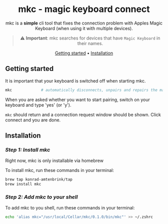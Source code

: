 <!-- markdownlint-configure-file {
  "MD013": {
    "code_blocks": false,
    "tables": false
  },
  "MD033": false,
  "MD041": false
} -->

<div align="center">

# mkc - magic keyboard connect

mkc is a **simple** cli tool that fixes the connection problem with Apples Magic Keyboard (when using it with multiple devices).

> :warning: **Important**: mkc searches for devices that have `Magic Keyboard` in their names.

[Getting started](##getting-started) •
[Installation](#installation)

</div>

## Getting started
It is important that your keyboard is switched off when starting mkc.

```sh
mkc             # automatically disconnects, unpairs and repairs the magic keyboard
```
When you are asked whether you want to start pairing, switch on your keyboard and type 'yes' (or 'y').

`mkc` should return and a connection request window should be shown. Click connect and you are done.

## Installation

### *Step 1: Install mkc*
Right now, mkc is only installable via homebrew

To install mkc, run these commands in your terminal:

```sh
brew tap konrad-amtenbrink/tap
brew install mkc
```

### *Step 2: Add mkc to your shell*

To add mkc to you shell, run these commands in your terminal:

```sh
echo 'alias mkc="/usr/local/Cellar/mkc/0.1.0/bin/mkc"' >> ~/.zshrc
```
